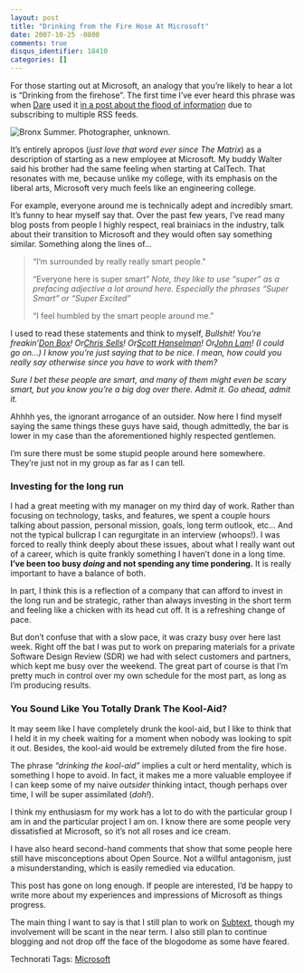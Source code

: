 ```yaml
---
layout: post
title: "Drinking from the Fire Hose At Microsoft"
date: 2007-10-25 -0800
comments: true
disqus_identifier: 18410
categories: []
---
```

For those starting out at Microsoft, an analogy that you’re likely to
hear a lot is “Drinking from the firehose”. The first time I’ve ever
heard this phrase was when
[Dare](http://www.25hoursaday.com/weblog/ "Dare Obasanjo's Blog") used
it [in a post about the flood of
information](http://www.25hoursaday.com/weblog/PermaLink.aspx?guid=14d0413e-d0dc-4382-9ee9-57e95d7b3544 "NightCrawler Thoughts")
due to subscribing to multiple RSS feeds.

![Bronx Summer. Photographer,
unknown.](http://haacked.com/images/haacked_com/WindowsLiveWriter/DrinkingfromtheFireHose_4FA/bronx-summer-open-fire-hydrant%5B1%5D_3.jpg)

It’s entirely apropos (*just love that word ever since The Matrix*) as a
description of starting as a new employee at Microsoft. My buddy Walter
said his brother had the same feeling when starting at CalTech. That
resonates with me, because unlike my college, with its emphasis on the
liberal arts, Microsoft very much feels like an engineering college.

For example, everyone around me is technically adept and incredibly
smart. It’s funny to hear myself say that. Over the past few years, I’ve
read many blog posts from people I highly respect, real brainiacs in the
industry, talk about their transition to Microsoft and they would often
say something similar. Something along the lines of...

> “I’m surrounded by really really smart people."
>
> “Everyone here is super smart” *Note, they like to use “super” as a
> prefacing adjective a lot around here. Especially the phrases “Super
> Smart” or “Super Excited”* 
>
> “I feel humbled by the smart people around me.”

I used to read these statements and think to myself, *Bullshit! You’re
freakin’*[*Don Box*](http://www.pluralsight.com/blogs/dbox/ "Don Box")*!
Or*[*Chris Sells*](http://www.sellsbrothers.com/ "Chris Sells")*!
Or*[*Scott Hanselman*](http://hanselman.com/blog/ "Scott Hanselman")*!
Or*[*John Lam*](http://www.iunknown.com/ "IUnknown.com blog")*! (I could
go on...) I know you’re just saying that to be nice. I mean, how could
you really say otherwise since you have to work with them?*

*Sure I bet these people are smart, and many of them might even be scary
smart, but you know you’re a big dog over there. Admit it. Go ahead,
admit it.*

Ahhhh yes, the ignorant arrogance of an outsider. Now here I find myself
saying the same things these guys have said, though admittedly, the bar
is lower in my case than the aforementioned highly respected gentlemen.

I’m sure there must be some stupid people around here somewhere. They’re
just not in my group as far as I can tell.

### Investing for the long run

I had a great meeting with my manager on my third day of work. Rather
than focusing on technology, tasks, and features, we spent a couple
hours talking about passion, personal mission, goals, long term outlook,
etc... And not the typical bullcrap I can regurgitate in an interview
(whoops!). I was forced to really think deeply about these issues, about
what I really want out of a career, which is quite frankly something I
haven’t done in a long time. **I’ve been too busy *doing* and not
spending any time pondering.** It is really important to have a balance
of both.

In part, I think this is a reflection of a company that can afford to
invest in the long run and be strategic, rather than always investing in
the short term and feeling like a chicken with its head cut off. It is a
refreshing change of pace.

But don’t confuse that with a slow pace, it was crazy busy over here
last week. Right off the bat I was put to work on preparing materials
for a private Software Design Review (SDR) we had with select customers
and partners, which kept me busy over the weekend. The great part of
course is that I’m pretty much in control over my own schedule for the
most part, as long as I’m producing results.

### You Sound Like You Totally Drank The Kool-Aid?

It may seem like I have completely drunk the kool-aid, but I like to
think that I held it in my cheek waiting for a moment when nobody was
looking to spit it out. Besides, the kool-aid would be extremely diluted
from the fire hose.

The phrase *“*drinking the kool-aid”** implies a cult or herd mentality,
which is something I hope to avoid. In fact, it makes me a more valuable
employee if I can keep some of my naive *outsider* thinking intact,
though perhaps over time, I will be super assimilated (*doh!*).

I think my enthusiasm for my work has a lot to do with the particular
group I am in and the particular project I am on. I know there are some
people very dissatisfied at Microsoft, so it’s not all roses and ice
cream.

I have also heard second-hand comments that show that some people here
still have misconceptions about Open Source. Not a willful antagonism,
just a misunderstanding, which is easily remedied via education.

This post has gone on long enough. If people are interested, I’d be
happy to write more about my experiences and impressions of Microsoft as
things progress.

The main thing I want to say is that I still plan to work on
[Subtext](http://subtextproject.com/ "Subtext"), though my involvement
will be scant in the near term. I also still plan to continue blogging
and not drop off the face of the blogodome as some have feared.

Technorati Tags: [Microsoft](http://technorati.com/tags/Microsoft/)

